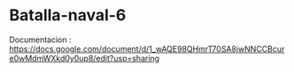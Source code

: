 # Batalla-naval-6
Documentacion : https://docs.google.com/document/d/1_wAQE98QHmrT70SA8jwNNCCBcure0wMdmWXkd0y0up8/edit?usp=sharing
